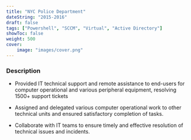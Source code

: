 ```yaml
---
title: "NYC Police Department"
dateString: "2015-2016"
draft: false
tags: ["Powershell", "SCCM", "Virtual", "Active Directory"]
showToc: false
weight: 500
cover:
    image: "images/cover.png"
--- 
```


### Description

- Provided IT technical support and remote assistance to end-users for computer operational and various
peripheral equipment, resolving 1500+ support tickets

- Assigned and delegated various computer operational work to other technical units and ensured satisfactory
completion of tasks.

- Collaborate with IT teams to ensure timely and effective resolution of technical issues and incidents.


